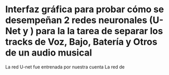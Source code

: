 # Interfaz gráfica para probar cómo se desempeñan 2 redes neuronales (U-Net y ) para la la tarea de separar los tracks de Voz, Bajo, Batería y Otros de un audio musical

La red U-net fue entrenada por nuestra cuenta
La red de 
